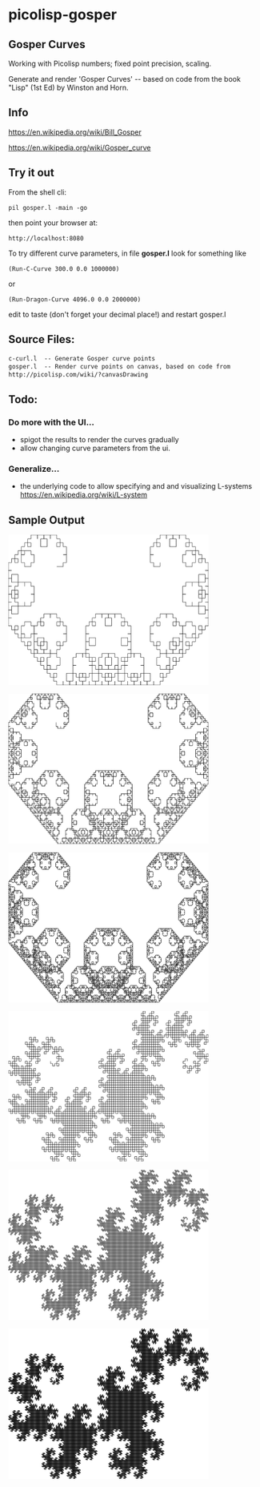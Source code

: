 # picolisp-gosper
## Gosper Curves

Working with Picolisp numbers; fixed point precision, scaling.

Generate and render 'Gosper Curves' -- based on code from the book "Lisp" (1st Ed) by Winston and Horn.

## Info

https://en.wikipedia.org/wiki/Bill_Gosper

https://en.wikipedia.org/wiki/Gosper_curve


## Try it out

From the shell cli:
~~~~
pil gosper.l -main -go
~~~~
then point your browser at:
~~~~
http://localhost:8080
~~~~

To try different curve parameters, in file **gosper.l** look for something like
~~~~
(Run-C-Curve 300.0 0.0 1000000)
~~~~
or
~~~~
(Run-Dragon-Curve 4096.0 0.0 2000000)
~~~~

edit to taste (don't forget your decimal place!) and restart gosper.l

## Source Files:
~~~~ 
c-curl.l  -- Generate Gosper curve points
gosper.l  -- Render curve points on canvas, based on code from http://picolisp.com/wiki/?canvasDrawing
~~~~ 

## Todo: 

### Do more with the UI... 
* spigot the results to render the curves gradually
* allow changing curve parameters from the ui.

### Generalize...
* the underlying code to allow specifying and and visualizing L-systems https://en.wikipedia.org/wiki/L-system

## Sample Output

<img src="https://github.com/thinknlive/picolisp-gosper/blob/master/c-1.png" 
     alt="(Run-C-Curve 64.0 0.0 1000000)" 
     width="400" height="300">

<img src="https://github.com/thinknlive/picolisp-gosper/blob/master/c-2.png" 
     alt="(Run-C-Curve 128.0 0.0 1000000)" 
     width="400" height="300">

<img src="https://github.com/thinknlive/picolisp-gosper/blob/master/c-3.png" 
     alt="(Run-C-Curve 256.0 0.0 1000000)" 
     width="400" height="300">

<img src="https://github.com/thinknlive/picolisp-gosper/blob/master/d-1.png" 
     alt="(Run-Dragon-Curve 128.0 0.0 1.0 1000000)" 
     width="400" height="300">

<img src="https://github.com/thinknlive/picolisp-gosper/blob/master/d-2.png" 
     alt="(Run-Dragon-Curve 256.0 0.0 1.0 1000000)" 
     width="400" height="300">

<img src="https://github.com/thinknlive/picolisp-gosper/blob/master/d-3.png" 
     alt="(Run-Dragon-Curve 512.0 0.0 1.0 1000000)" 
     width="400" height="300">

